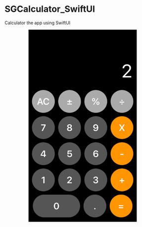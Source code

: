 # SGCalculator_SwiftUI
Calculator the app using SwiftUI

<p align="center">
  <img src="/Resources/calculator.png" width="350" title="Calculator using SwiftUI">
</p>
